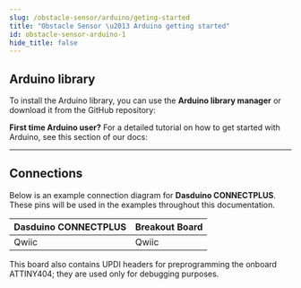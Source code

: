```yaml
---
slug: /obstacle-sensor/arduino/geting-started
title: "Obstacle Sensor \u2013 Arduino getting started"
id: obstacle-sensor-arduino-1
hide_title: false
---
```

## Arduino library 

To install the Arduino library, you can use the **Arduino library manager** or download it from the GitHub repository:
<QuickLink  
  title="Soldered-Obstacle-Sensor-Arduino-Library"  
  description="Library for Qwiic IR Obstacle Sensor board."  
  url="https://github.com/SolderedElectronics/Soldered-Obstacle-Sensor-Arduino-Library"  
/> 

<InfoBox>

**First time Arduino user?** For a detailed tutorial on how to get started with Arduino, see this section of our docs:

<QuickLink  
  title="Getting started with Arduino"  
  description="A full, comprehensive tutorial on how to fully set up and upload code for the first time on an Arduino board, from scratch!"  
  url="/documentation/arduino/quick-start-guide"  
/>  

</InfoBox>

---

## Connections 

Below is an example connection diagram for **Dasduino CONNECTPLUS**. These pins will be used in the examples throughout this documentation.

| **Dasduino CONNECTPLUS** | **Breakout Board** |
| ------------------------ | ------------------ |
| Qwiic                    | Qwiic              |

<InfoBox> This board also contains UPDI headers for preprogramming the onboard ATTINY404; they are used only for debugging purposes. </InfoBox>